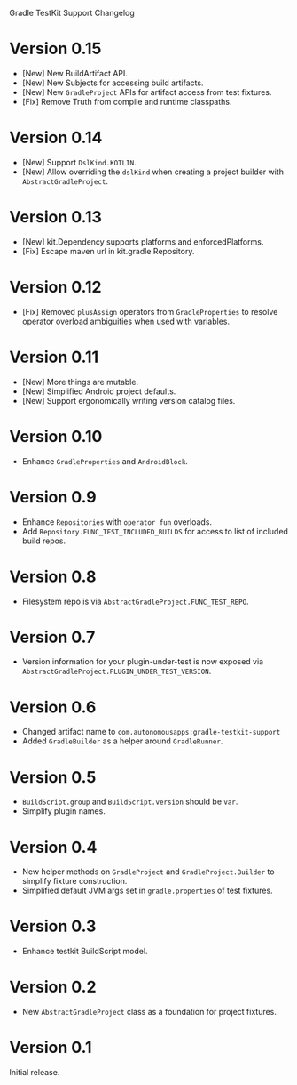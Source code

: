 Gradle TestKit Support Changelog

# Version 0.15
* [New] New BuildArtifact API.
* [New] New Subjects for accessing build artifacts.
* [New] New `GradleProject` APIs for artifact access from test fixtures.
* [Fix] Remove Truth from compile and runtime classpaths.

# Version 0.14
* [New] Support `DslKind.KOTLIN`.
* [New] Allow overriding the `dslKind` when creating a project builder with `AbstractGradleProject`.

# Version 0.13
* [New] kit.Dependency supports platforms and enforcedPlatforms.
* [Fix] Escape maven url in kit.gradle.Repository.

# Version 0.12
* [Fix] Removed `plusAssign` operators from `GradleProperties` to resolve operator overload ambiguities when used with
  variables.

# Version 0.11
* [New] More things are mutable.
* [New] Simplified Android project defaults.
* [New] Support ergonomically writing version catalog files.

# Version 0.10
* Enhance `GradleProperties` and `AndroidBlock`.

# Version 0.9
* Enhance `Repositories` with `operator fun` overloads.
* Add `Repository.FUNC_TEST_INCLUDED_BUILDS` for access to list of included build repos.

# Version 0.8
* Filesystem repo is via `AbstractGradleProject.FUNC_TEST_REPO`.

# Version 0.7
* Version information for your plugin-under-test is now exposed via `AbstractGradleProject.PLUGIN_UNDER_TEST_VERSION`.

# Version 0.6
* Changed artifact name to `com.autonomousapps:gradle-testkit-support`
* Added `GradleBuilder` as a helper around `GradleRunner`.

# Version 0.5
* `BuildScript.group` and `BuildScript.version` should be `var`.
* Simplify plugin names.

# Version 0.4
* New helper methods on `GradleProject` and `GradleProject.Builder` to simplify fixture construction.
* Simplified default JVM args set in `gradle.properties` of test fixtures.

# Version 0.3
* Enhance testkit BuildScript model.

# Version 0.2
* New `AbstractGradleProject` class as a foundation for project fixtures. 

# Version 0.1
Initial release.
